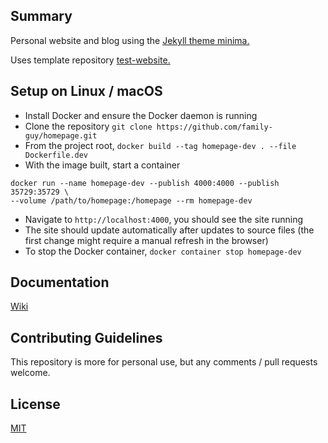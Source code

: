 ## Summary

Personal website and blog using the [Jekyll theme minima.](https://jekyll.github.io/minima/)

Uses template repository [test-website.](https://github.com/family-guy/test-website)

## Setup on Linux / macOS

- Install Docker and ensure the Docker daemon is running
- Clone the repository `git clone https://github.com/family-guy/homepage.git`
- From the project root, `docker build --tag homepage-dev . --file Dockerfile.dev`
- With the image built, start a container 

```docker
docker run --name homepage-dev --publish 4000:4000 --publish 35729:35729 \
--volume /path/to/homepage:/homepage --rm homepage-dev
```

- Navigate to `http://localhost:4000`, you should see the site running
- The site should update automatically after updates to source files (the first
  change might require a manual refresh in the browser)
- To stop the Docker container, `docker container stop homepage-dev`

## Documentation

[Wiki](https://github.com/family-guy/homepage/wiki)

## Contributing Guidelines

This repository is more for personal use, but any comments / pull requests welcome.

## License

[MIT](http://opensource.org/licenses/MIT)

